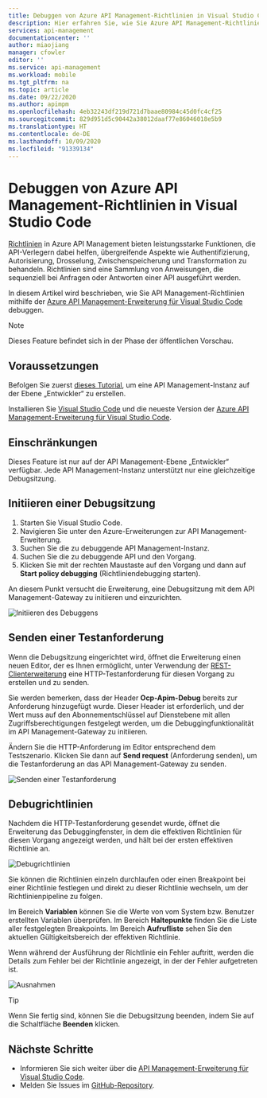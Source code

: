 ```yaml
---
title: Debuggen von Azure API Management-Richtlinien in Visual Studio Code | Microsoft-Dokumentation
description: Hier erfahren Sie, wie Sie Azure API Management-Richtlinien mithilfe der Azure API Management-Erweiterung für Visual Studio Code debuggen.
services: api-management
documentationcenter: ''
author: miaojiang
manager: cfowler
editor: ''
ms.service: api-management
ms.workload: mobile
ms.tgt_pltfrm: na
ms.topic: article
ms.date: 09/22/2020
ms.author: apimpm
ms.openlocfilehash: 4eb32243df219d721d7baae80984c45d0fc4cf25
ms.sourcegitcommit: 829d951d5c90442a38012daaf77e86046018e5b9
ms.translationtype: HT
ms.contentlocale: de-DE
ms.lasthandoff: 10/09/2020
ms.locfileid: "91339134"
---
```

# <a name="debug-azure-api-management-policies-in-visual-studio-code"></a>Debuggen von Azure API Management-Richtlinien in Visual Studio Code

[Richtlinien](api-management-policies.md) in Azure API Management bieten leistungsstarke Funktionen, die API-Verlegern dabei helfen, übergreifende Aspekte wie Authentifizierung, Autorisierung, Drosselung, Zwischenspeicherung und Transformation zu behandeln. Richtlinien sind eine Sammlung von Anweisungen, die sequenziell bei Anfragen oder Antworten einer API ausgeführt werden. 

In diesem Artikel wird beschrieben, wie Sie API Management-Richtlinien mithilfe der [Azure API Management-Erweiterung für Visual Studio Code](https://marketplace.visualstudio.com/items?itemName=ms-azuretools.vscode-apimanagement) debuggen. 

> [!NOTE]
> Dieses Feature befindet sich in der Phase der öffentlichen Vorschau.

## <a name="prerequisites"></a>Voraussetzungen

Befolgen Sie zuerst [dieses Tutorial](get-started-create-service-instance.md), um eine API Management-Instanz auf der Ebene „Entwickler“ zu erstellen.

Installieren Sie [Visual Studio Code](https://code.visualstudio.com/) und die neueste Version der [Azure API Management-Erweiterung für Visual Studio Code](https://marketplace.visualstudio.com/items?itemName=ms-azuretools.vscode-apimanagement). 

## <a name="restrictions-and-limitations"></a>Einschränkungen

Dieses Feature ist nur auf der API Management-Ebene „Entwickler“ verfügbar. Jede API Management-Instanz unterstützt nur eine gleichzeitige Debugsitzung.

## <a name="initiate-a-debugging-session"></a>Initiieren einer Debugsitzung

1. Starten Sie Visual Studio Code.
2. Navigieren Sie unter den Azure-Erweiterungen zur API Management-Erweiterung.
3. Suchen Sie die zu debuggende API Management-Instanz.
4. Suchen Sie die zu debuggende API und den Vorgang.
5. Klicken Sie mit der rechten Maustaste auf den Vorgang und dann auf **Start policy debugging** (Richtliniendebugging starten).

An diesem Punkt versucht die Erweiterung, eine Debugsitzung mit dem API Management-Gateway zu initiieren und einzurichten.

![Initiieren des Debuggens](media/api-management-debug-policies/initiate-debugging-session.png)

## <a name="send-a-test-request"></a>Senden einer Testanforderung
Wenn die Debugsitzung eingerichtet wird, öffnet die Erweiterung einen neuen Editor, der es Ihnen ermöglicht, unter Verwendung der [REST-Clienterweiterung](https://marketplace.visualstudio.com/items?itemName=humao.rest-client) eine HTTP-Testanforderung für diesen Vorgang zu erstellen und zu senden.

Sie werden bemerken, dass der Header **Ocp-Apim-Debug** bereits zur Anforderung hinzugefügt wurde. Dieser Header ist erforderlich, und der Wert muss auf den Abonnementschlüssel auf Dienstebene mit allen Zugriffsberechtigungen festgelegt werden, um die Debuggingfunktionalität im API Management-Gateway zu initiieren.

Ändern Sie die HTTP-Anforderung im Editor entsprechend dem Testszenario. Klicken Sie dann auf **Send request** (Anforderung senden), um die Testanforderung an das API Management-Gateway zu senden.

![Senden einer Testanforderung](media/api-management-debug-policies/rest-client.png)

## <a name="debug-policies"></a>Debugrichtlinien
Nachdem die HTTP-Testanforderung gesendet wurde, öffnet die Erweiterung das Debuggingfenster, in dem die effektiven Richtlinien für diesen Vorgang angezeigt werden, und hält bei der ersten effektiven Richtlinie an. 

![Debugrichtlinien](media/api-management-debug-policies/main-window.png)

Sie können die Richtlinien einzeln durchlaufen oder einen Breakpoint bei einer Richtlinie festlegen und direkt zu dieser Richtlinie wechseln, um der Richtlinienpipeline zu folgen. 

Im Bereich **Variablen** können Sie die Werte von vom System bzw. Benutzer erstellten Variablen überprüfen. Im Bereich **Haltepunkte** finden Sie die Liste aller festgelegten Breakpoints. Im Bereich **Aufrufliste** sehen Sie den aktuellen Gültigkeitsbereich der effektiven Richtlinie. 

Wenn während der Ausführung der Richtlinie ein Fehler auftritt, werden die Details zum Fehler bei der Richtlinie angezeigt, in der der Fehler aufgetreten ist. 

![Ausnahmen](media/api-management-debug-policies/exception.png)

> [!TIP]
> Wenn Sie fertig sind, können Sie die Debugsitzung beenden, indem Sie auf die Schaltfläche **Beenden** klicken.


## <a name="next-steps"></a>Nächste Schritte

+ Informieren Sie sich weiter über die [API Management-Erweiterung für Visual Studio Code](https://marketplace.visualstudio.com/items?itemName=ms-azuretools.vscode-apimanagement). 
+ Melden Sie Issues im [GitHub-Repository](https://github.com/Microsoft/vscode-apimanagement).

